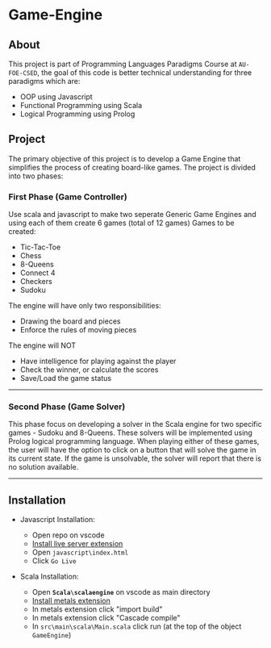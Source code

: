 # Game-Engine

## About
This project is part of Programming Languages Paradigms Course at `AU-FOE-CSED`, the goal of this code is better technical understanding for three paradigms which are:
- OOP using Javascript
- Functional Programming using Scala
- Logical Programming using Prolog

## Project
The primary objective of this project is to develop a Game Engine that simplifies the process of creating board-like games. The project is divided into two phases:
### First Phase (Game Controller)
Use scala and javascript to make two seperate Generic Game Engines and using each of them create 6 games (total of 12 games)
Games to be created:
- Tic-Tac-Toe
- Chess
- 8-Queens
- Connect 4
- Checkers
- Sudoku

The engine will have only two responsibilities: 
- Drawing the board and pieces
- Enforce the rules of moving pieces

The engine will NOT 
- Have intelligence for playing against the player
- Check the winner, or calculate the scores
- Save/Load the game status
---------------
### Second Phase (Game Solver)
This phase focus on developing a solver in the Scala engine for two specific games - Sudoku and 8-Queens. These solvers will be implemented using Prolog logical programming language. When playing either of these games, the user will have the option to click on a button that will solve the game in its current state. If the game is unsolvable, the solver will report that there is no solution available.

---------------
## Installation
- Javascript Installation:
  - Open repo on vscode 
  - [Install live server extension](https://www.geeksforgeeks.org/how-to-enable-live-server-on-visual-studio-code/)
  - Open `javascript\index.html`
  - Click `Go Live`
 
- Scala Installation:
  - Open **`Scala\scalaengine`** on vscode as main directory
  - [Install metals extension](https://scalameta.org/metals/docs/editors/vscode/)
  - In metals extension click "import build"
  - In metals extension click "Cascade compile"
  - In `src\main\scala\Main.scala` click run (at the top of the object `GameEngine`)

